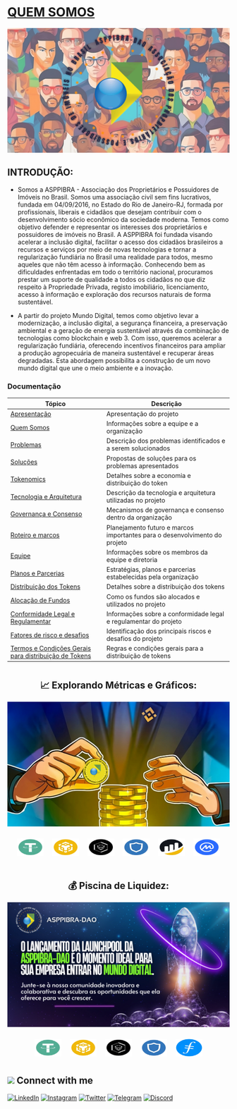 # [QUEM SOMOS](https://www.asppibra.com.br/)

![QUEM SOMOS](https://github.com/ASPPIBRA-DAO/Imagens/blob/b098db9f3f31f4b546db86dcebe507b8ce42cc0c/Svg/ASPPIBRA-DAO.svg)

## INTRODUÇÃO:

- Somos a ASPPIBRA - Associação dos Proprietários e Possuidores de Imóveis no Brasil. Somos uma associação civil sem fins lucrativos, fundada em 04/09/2016, no Estado do Rio de Janeiro-RJ, formada por profissionais, liberais e cidadãos que desejam contribuir com o desenvolvimento sócio econômico da sociedade moderna. Temos como objetivo defender e representar os interesses dos proprietários e possuidores de imóveis no Brasil. A ASPPIBRA foi fundada visando acelerar a inclusão digital, facilitar o acesso dos cidadãos brasileiros a recursos e serviços por meio de novas tecnologias e tornar a regularização fundiária no Brasil uma realidade para todos, mesmo aqueles que não têm acesso à informação. Conhecendo bem as dificuldades enfrentadas em todo o território nacional, procuramos prestar um suporte de qualidade a todos os cidadãos no que diz respeito à Propriedade Privada, registo imobiliário, licenciamento, acesso à informação e exploração dos recursos naturais de forma sustentável.

- A partir do projeto Mundo Digital, temos como objetivo levar a modernização, a inclusão digital, a segurança financeira, a preservação ambiental e a geração de energia sustentável através da combinação de tecnologias como blockchain e 
web 3. Com isso, queremos acelerar a regularização fundiária, oferecendo incentivos financeiros para ampliar a produção agropecuária de maneira sustentável e recuperar áreas degradadas. Esta abordagem possibilita a construção de um novo mundo digital que une o meio ambiente e a inovação.

### Documentação

| Tópico                                                   | Descrição                                                                                                     |
|----------------------------------------------------------|---------------------------------------------------------------------------------------------------------------|
| [Apresentação](https://github.com/ASPPIBRA-DAO/ASPPIBRA-DAO/blob/main/APRESENTA%C3%87%C3%83O.md)                   | Apresentação do projeto                                                                                        |
| [Quem Somos](https://github.com/ASPPIBRA-DAO/ASPPIBRA-DAO/blob/main/QUEM%20SOMOS.md#quem-somos)                     | Informações sobre a equipe e a organização                                                                    |
| [Problemas](https://github.com/ASPPIBRA-DAO/ASPPIBRA-DAO/blob/main/PROBLEMAS.md#problemas)                          | Descrição dos problemas identificados e a serem solucionados                                                   |
| [Soluções](https://github.com/ASPPIBRA-DAO/ASPPIBRA-DAO/blob/main/SOLU%C3%87%C3%95ES.md#solu%C3%A7%C3%B5es)         | Propostas de soluções para os problemas apresentados                                                          |
| [Tokenomics](https://github.com/ASPPIBRA-DAO/ASPPIBRA-DAO-TOKEN#tokenomics)               | Detalhes sobre a economia e distribuição do token                                                             |
| [Tecnologia e Arquitetura](https://github.com/ASPPIBRA-DAO/ASPPIBRA-DAO/blob/main/TECNOLOGIA%20E%20ARQUITETURA.md#tecnologia-e-arquitetura) | Descrição da tecnologia e arquitetura utilizadas no projeto                                             |
| [Governança e Consenso](https://github.com/ASPPIBRA-DAO/ASPPIBRA-DAO/blob/main/GOVERNAN%C3%87A%20E%20CONSENSO.md#governan%C3%A7a-e-consenso) | Mecanismos de governança e consenso dentro da organização                                      |
| [Roteiro e marcos](https://github.com/ASPPIBRA-DAO/ASPPIBRA-DAO/blob/main/ROADMAP.md#road-map)                      | Planejamento futuro e marcos importantes para o desenvolvimento do projeto                                  |
| [Equipe](https://github.com/ASPPIBRA-DAO/ASPPIBRA-DAO/blob/main/DIRETORIA.md)                                      | Informações sobre os membros da equipe e diretoria                                                            |
| [Planos e Parcerias](https://github.com/ASPPIBRA-DAO/ASPPIBRA-DAO/blob/main/PLANOS%20E%20PARCERIAS.md#planos-e-parcerias) | Estratégias, planos e parcerias estabelecidas pela organização                                    |
| [Distribuição dos Tokens](https://github.com/ASPPIBRA-DAO/ASPPIBRA-DAO-TOKEN#distribui%C3%A7%C3%A3o-dos-tokens) | Detalhes sobre a distribuição dos tokens                                                                |
| [Alocação de Fundos](https://github.com/ASPPIBRA-DAO/ASPPIBRA-DAO-TOKEN#aloca%C3%A7%C3%A3o-de-fundos) | Como os fundos são alocados e utilizados no projeto                                               |
| [Conformidade Legal e Regulamentar](https://github.com/ASPPIBRA-DAO/ASPPIBRA-DAO/blob/main/QUEM%20SOMOS.md#t%C3%ADtulo-vii--da-ordem-econ%C3%B4mica-e-financeira) | Informações sobre a conformidade legal e regulamentar do projeto                           |
| [Fatores de risco e desafios](https://github.com/ASPPIBRA-DAO/ASPPIBRA-DAO/blob/main/TERMOS%20E%20CONDI%C3%87%C3%95ES%20GERAIS.md#fatores-de-riscos-e-desafios) | Identificação dos principais riscos e desafios do projeto                                       |
| [Termos e Condições Gerais para distribuição de Tokens](https://github.com/ASPPIBRA-DAO/ASPPIBRA-DAO/blob/main/TERMOS%20E%20CONDI%C3%87%C3%95ES%20GERAIS.md#termos-e-condi%C3%A7%C3%B5es-gerais-tcgs) | Regras e condições gerais para a distribuição de tokens                                       |



# <h2 align="center">📈 Explorando Métricas e Gráficos:</h2>

![ASPPBR TOKEN](https://github.com/ASPPIBRA-DAO/Imagens/blob/beb6e8e8337b8abdbf8de451869f19069403f89c/Svg/ASPPBR-TOKEN.svg)

<div style="display: flex; justify-content: center; gap: 20px; padding: 10px;">
    <a href="https://www.coinscan.com/pt/tokens/bsc/0x4f287dd8b2b02aa8885ab9c6ddce876d1031268b#swap">
        <img alt="USDT" height="40" width="60" src="https://github.com/ASPPIBRA-DAO/Imagens/blob/3e3ba015a9a04f30850469335ff000281593863f/Svg/USDT-sbg.svg">
    </a>
    <a href="https://www.coinscan.com/pt/tokens/bsc/0xb9a2b08be15dc15e531b0d25b3942268da27b100">
        <img alt="BNB" height="40" width="60" src="https://github.com/ASPPIBRA-DAO/Imagens/blob/3e3ba015a9a04f30850469335ff000281593863f/Svg/BNB-sbg.svg">
    </a>
    <a href="https://www.coinscan.com/pt/tokens/bsc/0x7e407b49206436238306a651d0e7951639a11732">
        <img alt="CTK" height="40" width="60" src="https://github.com/ASPPIBRA-DAO/Imagens/blob/3e3ba015a9a04f30850469335ff000281593863f/Svg/CTK-sbg.svg">
    </a>
    <a href="https://www.coinscan.com/pt/tokens/bsc/0x60825783086bbebbf0c83129e88c69914ad17073">
        <img alt="TWT" height="40" width="60" src="https://github.com/ASPPIBRA-DAO/Imagens/blob/3e3ba015a9a04f30850469335ff000281593863f/Svg/TWT-sbg.svg">
    </a>
    <a href="https://bscscan.com/token/0x0697ab2b003fd2cbaea2df1ef9b404e45be59d4c?a=0xDfcE227bf1FfBBbec6410c2C2E22873293e6b56F">
        <img alt="BSCSCAN" height="40" width="60" src="https://github.com/ASPPIBRA-DAO/Imagens/blob/9968dd77c223dc881dc3f7bf48e557f9d214b266/Svg/Bscscan.svg">
    </a>
    <a href="https://coinmarketcap.com/dexscan/bsc/0x4f287dd8b2b02aa8885ab9c6ddce876d1031268b">
        <img alt="COINMARKETCAP" height="40" width="60" src="https://github.com/ASPPIBRA-DAO/Imagens/blob/9968dd77c223dc881dc3f7bf48e557f9d214b266/Svg/Coinmarktcap.svg">
    </a>
</div>

# <h2 align="center">💰 Piscina de Liquidez:</h2>


![POOL ASPPBR TOKEN](https://github.com/ASPPIBRA-DAO/Imagens/blob/beb6e8e8337b8abdbf8de451869f19069403f89c/Svg/LaunchPool-ASPPIBRA.svg)


<div style="display: flex; justify-content: center; gap: 20px; padding: 10px;">
    <a href="https://pancakeswap.finance/info/pairs/0x4f287dd8b2b02aa8885ab9c6ddce876d1031268b">
        <img alt="USDT" height="40" width="60" src="https://github.com/ASPPIBRA-DAO/Imagens/blob/3e3ba015a9a04f30850469335ff000281593863f/Svg/USDT-sbg.svg">
    </a>
    <a href="https://pancakeswap.finance/info/pairs/0xb9a2b08be15dc15e531b0d25b3942268da27b100">
        <img alt="BNB" height="40" width="60" src="https://github.com/ASPPIBRA-DAO/Imagens/blob/3e3ba015a9a04f30850469335ff000281593863f/Svg/BNB-sbg.svg">
    </a>
    <a href="https://pancakeswap.finance/info/pairs/0x3dac89c0c868eb9f835d97e1fdb702b6fd6ae38e">
        <img alt="CTK" height="40" width="60" src="https://github.com/ASPPIBRA-DAO/Imagens/blob/3e3ba015a9a04f30850469335ff000281593863f/Svg/CTK-sbg.svg">
    </a>
    <a href="https://pancakeswap.finance/info/pairs/0x60825783086bbebbf0c83129e88c69914ad17073">
        <img alt="TWT" height="40" width="60" src="https://github.com/ASPPIBRA-DAO/Imagens/blob/3e3ba015a9a04f30850469335ff000281593863f/Svg/TWT-sbg.svg">
    </a>
    <a href="https://pancakeswap.finance/info/pairs/0x25af0ac22fdc2a408ef07fcb795c516b3a0f3858">
        <img alt="FIL" height="40" width="60" src="https://github.com/ASPPIBRA-DAO/Imagens/blob/0720eb1bc7f96cc535c56dc8a47ea63336dcf0a8/Png/filecoin.png">
    </a>
</div>


## <img src="https://img.icons8.com/nolan/25/computer.png"/> Connect with me

[![LinkedIn](https://img.shields.io/badge/linkedin-%230077B5.svg?&style=for-the-badge&logo=linkedin&logoColor=white)](https://linkedin.com/company/asppibra-dao/) 
[![Instagram](https://img.shields.io/badge/Instagram-%23E4405F.svg?style=for-the-badge&logo=Instagram&logoColor=white)](https://instagram.com/asppibra/) 
[![Twitter](https://img.shields.io/badge/twitter-%231DA1F2.svg?&style=for-the-badge&logo=twitter&logoColor=white)](https://twitter.com/ASPPIBRA_ORG) 
[![Telegram](https://img.shields.io/badge/Telegram-2CA5E0?style=for-the-badge&logo=telegram&logoColor=white)](https://t.me/Mundo_Digital_BR)
[![Discord](https://img.shields.io/badge/Discord-7289DA?style=for-the-badge&logo=discord&logoColor=white)](https://discord)

</div>
